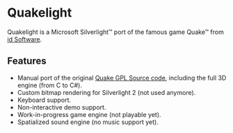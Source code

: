 Quakelight
==========

Quakelight is a Microsoft Silverlight™ port of the famous game Quake™ from [id Software](https://github.com/id-Software).

Features
--------
* Manual port of the original [Quake GPL Source code](https://github.com/id-Software/Quake), including the full 3D engine (from C to C#).
* Custom bitmap rendering for Silverlight 2 (not used anymore).
* Keyboard support.
* Non-interactive demo support.
* Work-in-progress game engine (not playable yet).
* Spatialized sound engine (no music support yet).
